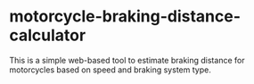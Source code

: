 # motorcycle-braking-distance-calculator
This is a simple web-based tool to estimate braking distance for motorcycles based on speed and braking system type.
